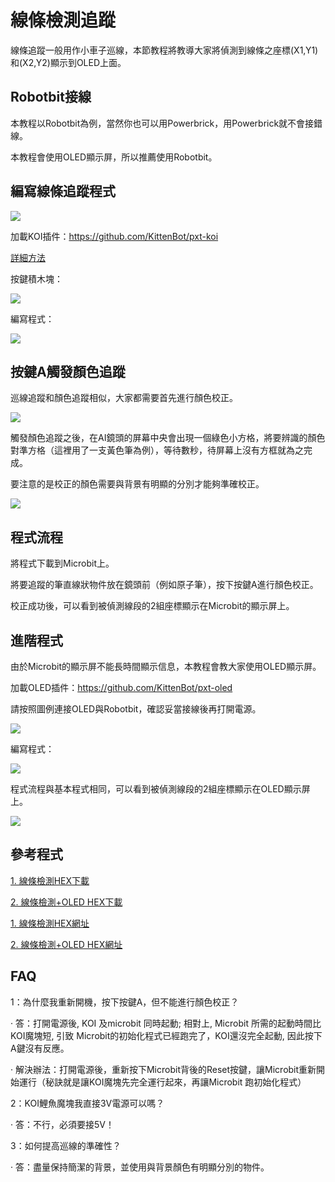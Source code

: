 # **線條檢測追蹤**

線條追蹤一般用作小車子巡線，本節教程將教導大家將偵測到線條之座標(X1,Y1)和(X2,Y2)顯示到OLED上面。

## Robotbit接線

本教程以Robotbit為例，當然你也可以用Powerbrick，用Powerbrick就不會接錯線。

本教程會使用OLED顯示屏，所以推薦使用Robotbit。

## 編寫線條追蹤程式

![](../../PWmodules/images/mcbanner.png)

加載KOI插件：https://github.com/KittenBot/pxt-koi


[詳細方法](https://kittenbothk.readthedocs.io/en/latest/functional%20module/AI%20Cam/makecodeQs.html)

按鍵積木塊：

![](KOI12/image4165.png)

編寫程式：

![](KOI12/code.png)



## 按鍵A觸發顏色追蹤

巡線追蹤和顏色追蹤相似，大家都需要首先進行顏色校正。

![](KOI12/calibrate.png)

觸發顏色追蹤之後，在AI鏡頭的屏幕中央會出現一個綠色小方格，將要辨識的顏色對準方格（這裡用了一支黃色筆為例），等待數秒，待屏幕上沒有方框就為之完成。

要注意的是校正的顏色需要與背景有明顯的分別才能夠準確校正。


![](KOI12/04.png)




## 程式流程

將程式下載到Microbit上。

將要追蹤的筆直線狀物件放在鏡頭前（例如原子筆），按下按鍵A進行顏色校正。

校正成功後，可以看到被偵測線段的2組座標顯示在Microbit的顯示屏上。


## 進階程式

由於Microbit的顯示屏不能長時間顯示信息，本教程會教大家使用OLED顯示屏。

加載OLED插件：https://github.com/KittenBot/pxt-oled

請按照圖例連接OLED與Robotbit，確認妥當接線後再打開電源。


![](KOI12/03.png)

編寫程式：

![](KOI12/codeoled.png)

程式流程與基本程式相同，可以看到被偵測線段的2組座標顯示在OLED顯示屏上。

![](KOI12/01.png)

## 參考程式

[1. 線條檢測HEX下載](https://bit.ly/KOILineTracingHex)

[2. 線條檢測+OLED HEX下載](https://bit.ly/KOILineTracingOLEDHex)

[1. 線條檢測HEX網址](https://makecode.microbit.org/_4a793LP4m9jh)

[2. 線條檢測+OLED HEX網址](https://makecode.microbit.org/_Twe7TJeF2VYj)

## FAQ

1：為什麼我重新開機，按下按鍵A，但不能進行顏色校正？

·    答：打開電源後, KOI 及microbit 同時起動; 相對上, Microbit 所需的起動時間比KOI魔塊短, 引致 Microbit的初始化程式已經跑完了，KOI還沒完全起動, 因此按下A鍵沒有反應。

·    解決辦法：打開電源後，重新按下Microbit背後的Reset按鍵，讓Microbit重新開始運行（秘訣就是讓KOI魔塊先完全運行起來，再讓Microbit 跑初始化程式）

2：KOI鯉魚魔塊我直接3V電源可以嗎？

·    答：不行，必須要接5V！

3：如何提高巡線的準確性？

·    答：盡量保持簡潔的背景，並使用與背景顏色有明顯分別的物件。


